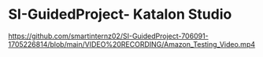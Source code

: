 # SI-GuidedProject- Katalon Studio 

https://github.com/smartinternz02/SI-GuidedProject-706091-1705226814/blob/main/VIDEO%20RECORDING/Amazon_Testing_Video.mp4

